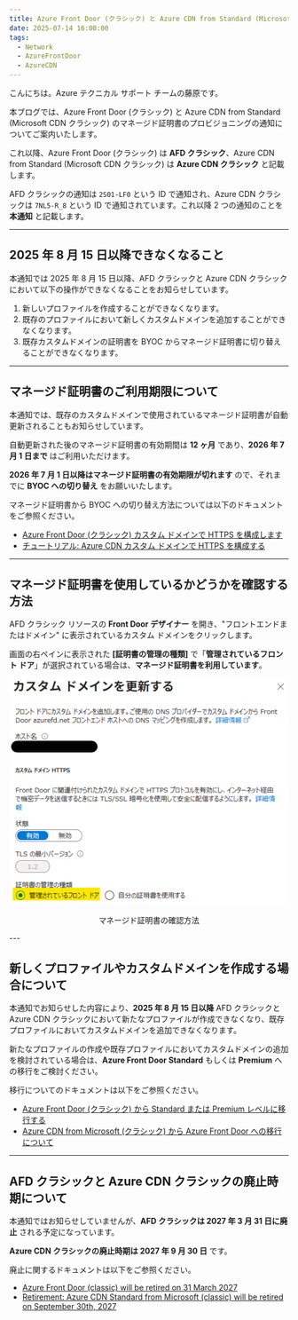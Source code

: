 ```yaml
---
title: Azure Front Door (クラシック) と Azure CDN from Standard (Microsoft CDN クラシック) のマネージド証明書のプロビジョニングに関する通知について
date: 2025-07-14 16:00:00 
tags:
  - Network
  - AzureFrontDoor
  - AzureCDN
---
```


こんにちは。Azure テクニカル サポート チームの藤原です。

本ブログでは、Azure Front Door (クラシック) と Azure CDN from Standard (Microsoft CDN クラシック) のマネージド証明書のプロビジョニングの通知についてご案内いたします。

これ以降、Azure Front Door (クラシック) は **AFD クラシック**、Azure CDN from Standard (Microsoft CDN クラシック) は **Azure CDN クラシック** と記載します。

AFD クラシックの通知は `2S01-LF0` という ID で通知され、Azure CDN クラシックは `7NL5-R_8` という ID で通知されています。これ以降 2 つの通知のことを **本通知** と記載します。

---

## 2025 年 8 月 15 日以降できなくなること

本通知では 2025 年 8 月 15 日以降、AFD クラシックと Azure CDN クラシックにおいて以下の操作ができなくなることをお知らせしています。

1. 新しいプロファイルを作成することができなくなります。
2. 既存のプロファイルにおいて新しくカスタムドメインを追加することができなくなります。
3. 既存カスタムドメインの証明書を BYOC からマネージド証明書に切り替えることができなくなります。

---

## マネージド証明書のご利用期限について

本通知では、既存のカスタムドメインで使用されているマネージド証明書が自動更新されることもお知らせしています。  

自動更新された後のマネージド証明書の有効期間は **12 ヶ月** であり、**2026 年 7 月 1 日まで** はご利用いただけます。

**2026 年 7 月 1 日以降はマネージド証明書の有効期限が切れます** ので、それまでに **BYOC への切り替え** をお願いいたします。

マネージド証明書から BYOC への切り替え方法については以下のドキュメントをご参照ください。

- [Azure Front Door (クラシック) カスタム ドメインで HTTPS を構成します](https://learn.microsoft.com/ja-jp/azure/frontdoor/front-door-custom-domain-https?tabs=powershell)
- [チュートリアル: Azure CDN カスタム ドメインで HTTPS を構成する](https://learn.microsoft.com/ja-jp/azure/cdn/cdn-custom-ssl?toc=%2fazure%2ffrontdoor%2ftoc.json&tabs=option-1-default-enable-https-with-a-cdn-managed-certificate)

---

## マネージド証明書を使用しているかどうかを確認する方法

AFD クラシック リソースの **Front Door デザイナー** を開き、"フロントエンドまたはドメイン" に表示されているカスタム ドメインをクリックします。

画面の右ペインに表示された **[証明書の管理の種類]** で「**管理されているフロント ドア**」が選択されている場合は、**マネージド証明書を利用しています**。

![](./afd-classic-azure-cdn-managed-cert-provisioning/how-to-check-your-managed-cert.png)

<p align="center">マネージド証明書の確認方法</p>
---

## 新しくプロファイルやカスタムドメインを作成する場合について

本通知でお知らせした内容により、**2025 年 8 月 15 日以降** AFD クラシックと Azure CDN クラシックにおいて新たなプロファイルが作成できなくなり、既存プロファイルにおいてカスタムドメインを追加できなくなります。

新たなプロファイルの作成や既存プロファイルにおいてカスタムドメインの追加を検討されている場合は、**Azure Front Door Standard** もしくは **Premium** への移行をご検討ください。

移行についてのドキュメントは以下をご参照ください。

- [Azure Front Door (クラシック) から Standard または Premium レベルに移行する](https://learn.microsoft.com/ja-jp/azure/frontdoor/migrate-tier)
- [Azure CDN from Microsoft (クラシック) から Azure Front Door への移行について](https://learn.microsoft.com/ja-jp/azure/cdn/tier-migration?toc=%2fazure%2ffrontdoor%2ftoc.json)

---

## AFD クラシックと Azure CDN クラシックの廃止時期について

本通知ではお知らせしていませんが、**AFD クラシックは 2027 年 3 月 31 日に廃止** される予定になっています。  

**Azure CDN クラシックの廃止時期は 2027 年 9 月 30 日** です。

廃止に関するドキュメントは以下をご参照ください。

- [Azure Front Door (classic) will be retired on 31 March 2027](https://azure.microsoft.com/en-us/updates?id=azure-front-door-classic-will-be-retired-on-31-march-2027)
- [Retirement: Azure CDN Standard from Microsoft (classic) will be retired on September 30th, 2027](https://azure.microsoft.com/en-us/updates?id=Azure-CDN-Standard-from-Microsoft-classic-will-be-retired-on-30-September-2027)
